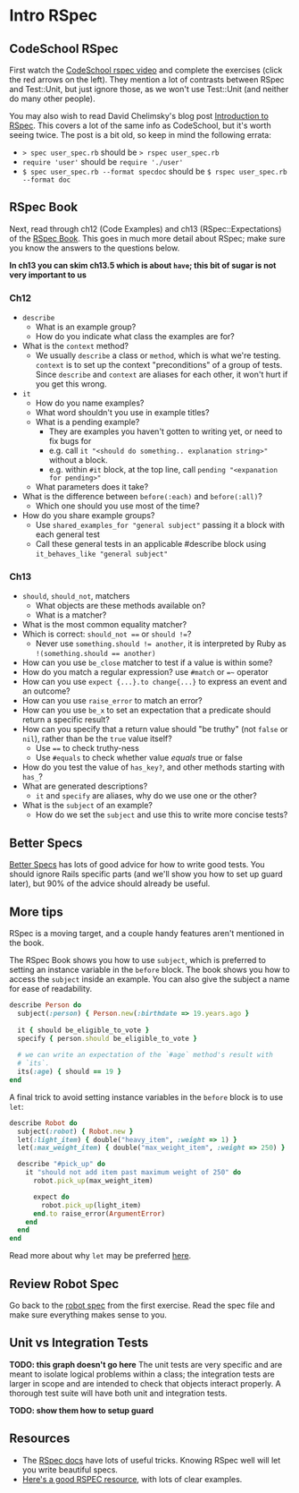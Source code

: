 # Intro RSpec
## CodeSchool RSpec
First watch the [CodeSchool rspec video][codeschool-rspec] and
complete the exercises (click the red arrows on the left). They
mention a lot of contrasts between RSpec and Test::Unit, but just
ignore those, as we won't use Test::Unit (and neither do many other
people).

You may also wish to read David Chelimsky's blog post
[Introduction to RSpec][chelimsky-rspec-intro]. This covers a lot of
the same info as CodeSchool, but it's worth seeing twice. The post is
a bit old, so keep in mind the following errata:

* `> spec user_spec.rb` should be `> rspec user_spec.rb`
* `require 'user'` should be `require './user'`
* `$ spec user_spec.rb --format specdoc` should be `$ rspec user_spec.rb --format doc`

## RSpec Book
Next, read through ch12 (Code Examples) and ch13 (RSpec::Expectations)
of the [RSpec Book][rspec-book]. This goes in much more detail about
RSpec; make sure you know the answers to the questions below.

**In ch13 you can skim ch13.5 which is about `have`; this bit of sugar
is not very important to us**

### Ch12
* `describe`
  * What is an example group?
  * How do you indicate what class the examples are for?
* What is the `context` method?
  * We usually `describe` a class or `method`, which is what we're
    testing. `context` is to set up the context "preconditions" of a
    group of tests. Since `describe` and `context` are aliases for
    each other, it won't hurt if you get this wrong.
* `it`
  * How do you name examples?
  * What word shouldn't you use in example titles?
  * What is a pending example?
    * They are examples you haven't gotten to writing yet, or need to fix bugs for
    * e.g. call `it "<should do something.. explanation string>"` without a block.
    * e.g. within `#it` block, at the top line, call `pending "<expanation for pending>"`
  * What parameters does it take?
* What is the difference between `before(:each)` and `before(:all)`?
  * Which one should you use most of the time?
* How do you share example groups?
  * Use `shared_examples_for "general subject"` passing it a block with each general test
  * Call these general tests in an applicable #describe block using `it_behaves_like "general subject"`

### Ch13

* `should`, `should_not`, matchers
  * What objects are these methods available on?
  * What is a matcher?
* What is the most common equality matcher?
* Which is correct: `should_not ==` or `should !=`?  
  * Never use `something.should != another`, it is interpreted by Ruby as `!(something.should == another)`
* How can you use `be_close` matcher to test if a value is within
  some?
* How do you match a regular expression? use `#match` or `=~` operator
* How can you use `expect {...}.to change{...}` to express an event
  and an outcome?
* How can you use `raise_error` to match an error?
* How can you use `be_x` to set an expectation that a predicate should
  return a specific result?
* How can you specify that a return value should "be truthy" (not
  `false` or `nil`), rather than be the `true` value itself?
  * Use `==` to check truthy-ness
  * Use `#equals` to check whether value *equals* true or false
* How do you test the value of `has_key?`, and other methods starting
  with `has_`?
* What are generated descriptions?
  * `it` and `specify` are aliases, why do we use one or the other?
* What is the `subject` of an example?
  * How do we set the `subject` and use this to write more concise
    tests?

## Better Specs

[Better Specs][better-specs] has lots of good advice for how to write
good tests. You should ignore Rails specific parts (and we'll show you
how to set up guard later), but 90% of the advice should already be
useful.

[better-specs]: http://betterspecs.org/

## More tips

RSpec is a moving target, and a couple handy features aren't mentioned
in the book.

The RSpec Book shows you how to use `subject`, which is preferred to
setting an instance variable in the `before` block. The book shows you
how to access the `subject` inside an example. You can also give the
subject a name for ease of readability.

```ruby
describe Person do
  subject(:person) { Person.new(:birthdate => 19.years.ago }
  
  it { should be_eligible_to_vote }
  specify { person.should be_eligible_to_vote }
  
  # we can write an expectation of the `#age` method's result with
  # `its`.
  its(:age) { should == 19 }
end
```

A final trick to avoid setting instance variables in the `before`
block is to use `let`:

```ruby
describe Robot do
  subject(:robot) { Robot.new }
  let(:light_item) { double("heavy_item", :weight => 1) }
  let(:max_weight_item) { double("max_weight_item", :weight => 250) }

  describe "#pick_up" do
    it "should not add item past maximum weight of 250" do
      robot.pick_up(max_weight_item)

      expect do
        robot.pick_up(light_item)
      end.to raise_error(ArgumentError)
    end
  end
end
```

Read more about why `let` may be preferred [here][myron-on-let].

## Review Robot Spec

Go back to the [robot spec][robot-spec] from the first exercise. Read
the spec file and make sure everything makes sense to you.

## Unit vs Integration Tests
**TODO: this graph doesn't go here**
The unit tests are very specific and are meant to isolate logical
problems within a class; the integration tests are larger in scope and
are intended to check that objects interact properly. A thorough test
suite will have both unit and integration tests.

**TODO: show them how to setup guard**

## Resources
* The [RSpec docs][rspec-docs] have lots of useful tricks. Knowing
  RSpec well will let you write beautiful specs.
* [Here's a good RSPEC resource][monkeyman], with lots of clear examples.

[monkeyman]: http://rubydoc.info/gems/rspec-mocks/
[codeschool-rspec]: http://rspec.codeschool.com/levels/1
[chelimsky-rspec-intro]: http://blog.davidchelimsky.net/2007/05/14/an-introduction-to-rspec-part-i/
[rspec-book]: http://pragprog.com/book/achbd/the-rspec-book
[rspec-docs]: https://www.relishapp.com/rspec/rspec-core/v/2-4/docs
[myron-on-let]: http://stackoverflow.com/a/5359979
[robot-spec]: ../assessments/00_intro_assessment/robot_spec.rb
